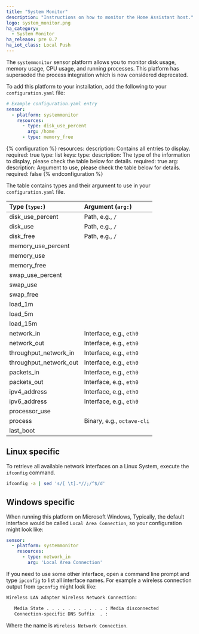 ```yaml
---
title: "System Monitor"
description: "Instructions on how to monitor the Home Assistant host."
logo: system_monitor.png
ha_category:
  - System Monitor
ha_release: pre 0.7
ha_iot_class: Local Push
---
```


The `systemmonitor` sensor platform allows you to monitor disk usage,
memory usage, CPU usage, and running processes. This platform has superseded the
process integration which is now considered deprecated.

To add this platform to your installation,
add the following to your `configuration.yaml` file:

```yaml
# Example configuration.yaml entry
sensor:
  - platform: systemmonitor
    resources:
      - type: disk_use_percent
        arg: /home
      - type: memory_free
```

{% configuration %}
resources:
  description: Contains all entries to display.
  required: true
  type: list
  keys:
    type:
      description: The type of the information to display, please check the table below for details.
      required: true
    arg:
      description: Argument to use, please check the table below for details.
      required: false
{% endconfiguration %}

The table contains types and their argument to use in your `configuration.yaml`
file.

| Type (`type:`)         | Argument (`arg:`)         |
| :--------------------- |:--------------------------|
| disk_use_percent       | Path, e.g., `/`           |
| disk_use               | Path, e.g., `/`           |
| disk_free              | Path, e.g., `/`           |
| memory_use_percent     |                           |
| memory_use             |                           |
| memory_free            |                           |
| swap_use_percent       |                           |
| swap_use               |                           |
| swap_free              |                           |
| load_1m                |                           |
| load_5m                |                           |
| load_15m               |                           |
| network_in             | Interface, e.g., `eth0`   |
| network_out            | Interface, e.g., `eth0`   |
| throughput_network_in  | Interface, e.g., `eth0`   |
| throughput_network_out | Interface, e.g., `eth0`   |
| packets_in             | Interface, e.g., `eth0`   |
| packets_out            | Interface, e.g., `eth0`   |
| ipv4_address           | Interface, e.g., `eth0`   |
| ipv6_address           | Interface, e.g., `eth0`   |
| processor_use          |                           |
| process                | Binary, e.g., `octave-cli` |
| last_boot              |                           |

## Linux specific

To retrieve all available network interfaces on a Linux System, execute the
`ifconfig` command.

```bash
ifconfig -a | sed 's/[ \t].*//;/^$/d'
```

## Windows specific

When running this platform on Microsoft Windows, Typically,
the default interface would be called `Local Area Connection`,
so your configuration might look like:

```yaml
sensor:
  - platform: systemmonitor
    resources:
      - type: network_in
        arg: 'Local Area Connection'
```

If you need to use some other interface, open a command line prompt and type `ipconfig` to list all interface names. For example a wireless connection output from `ipconfig` might look like:

```bash
Wireless LAN adapter Wireless Network Connection:

   Media State . . . . . . . . . . . : Media disconnected
   Connection-specific DNS Suffix  . :
```

Where the name is `Wireless Network Connection`.

